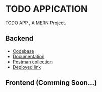 # TODO APPICATION
TODO APP , A MERN Project. 

## Backend 
- [Codebase](https://github.com/manishdashsharma/TODO-APP/tree/main/Backend)
- [Documentation](https://github.com/manishdashsharma/TODO-APP/tree/main/Backend#readme)
- [Postman collection](https://documenter.getpostman.com/view/14666556/2s93RUvXea)
- [Deployed link]()

## Frontend (Comming Soon...)
